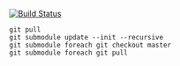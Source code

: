 [![Build Status](https://travis-ci.org/eustasy/labs.eustasy.org.svg?branch=master)](https://travis-ci.org/eustasy/labs.eustasy.org)

    git pull
    git submodule update --init --recursive
    git submodule foreach git checkout master
    git submodule foreach git pull
